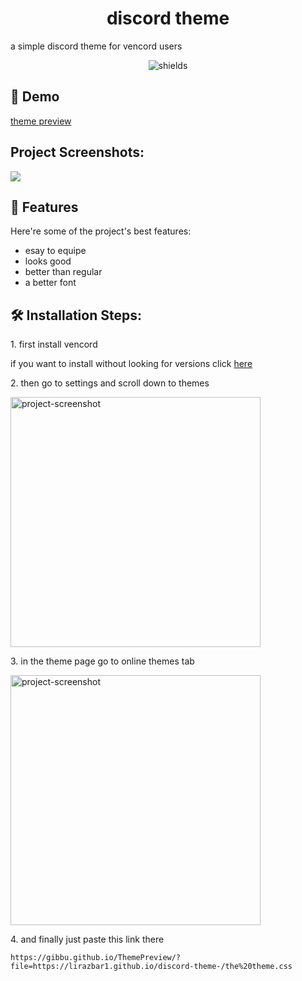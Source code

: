 <h1 align="center" id="title">discord theme</h1>

<p id="description">a simple discord theme for vencord users</p>

<p align="center"><img src="https://img.shields.io/badge/theme-preview-blue?link=https%3A%2F%2Fgibbu.github.io%2FThemePreview%2F%3Ffile%3Dhttps%3A%2F%2Flirazbar1.github.io%2Fdiscord-theme-%2Fthe%2520theme.css" alt="shields"></p>

<h2>🚀 Demo</h2>

[theme preview](https://gibbu.github.io/ThemePreview/?file=https://lirazbar1.github.io/discord-theme-/the%20theme.css )

<h2>Project Screenshots:</h2>

<img src="https://i.postimg.cc/zvBdJtp8/image.png">

  
  
<h2>🧐 Features</h2>

Here're some of the project's best features:

*   esay to equipe
*   looks good
*   better than regular
*   a better font

<h2>🛠️ Installation Steps:</h2>

<p>1. first install vencord</p>


if you want to install without looking for versions click [here](https://vencord.dev/download/)


<p>2. then go to settings and scroll down to themes</p>
<img src="https://i.postimg.cc/nh0xFz4J/image.png" alt="project-screenshot" width="400" height="400/">
<p>3. in the theme page go to online themes tab</p>
<img src="https://i.postimg.cc/HkYDDGPR/image.png" alt="project-screenshot" width="400" height="400/">
<p>4. and finally just paste this link there</p>

```
https://gibbu.github.io/ThemePreview/?file=https://lirazbar1.github.io/discord-theme-/the%20theme.css
```
